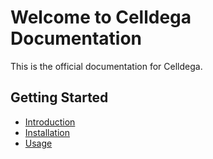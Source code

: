 # Welcome to Celldega Documentation

This is the official documentation for Celldega.

## Getting Started

- [Introduction](introduction.md)
- [Installation](installation.md)
- [Usage](usage.md)

